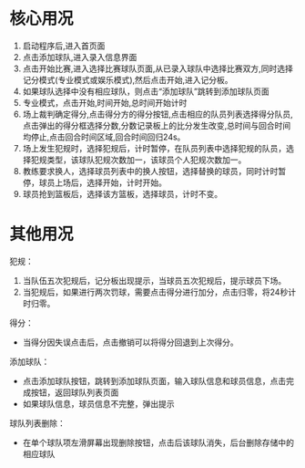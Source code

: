 # 核心用况
1. 启动程序后,进入首页面
2. 点击添加球队,进入录入信息界面
3. 点击开始比赛,进入选择比赛球队页面,从已录入球队中选择比赛双方,同时选择记分模式(专业模式或娱乐模式),然后点击开始,进入记分板。
4. 如果球队选择中没有相应球队，则点击“添加球队”跳转到添加球队页面
5. 专业模式，点击开始,时间开始,总时间开始计时
6. 场上裁判确定得分,点击得分方的得分按钮,点击相应的队员列表选择得分队员,点击弹出的得分框选择分数,分数记录板上的比分发生改变,总时间与回合时间均停止,点击回合时间区域,回合时间回归24s。
7. 场上发生犯规时，选择犯规后，计时暂停，在队员列表中选择犯规的队员，选择犯规类型，该球队犯规次数加一，该球员个人犯规次数加一。
8. 教练要求换人，选择球员列表中的换人按钮，选择替换的球员，同时计时暂停，球员上场后，选择开始，计时开始。
9. 球员抢到篮板后，选择该方篮板，选择球员，计时不变。
 
 
 
# 其他用况
犯规：
1. 当队伍五次犯规后，记分板出现提示，当球员五次犯规后，提示球员下场。
2. 当犯规后，如果进行两次罚球，需要点击得分进行加分，点击归零，将24秒计时归零。

得分：
* 当得分因失误点击后，点击撤销可以将得分回退到上次得分。

添加球队：
* 点击添加球队按钮，跳转到添加球队页面，输入球队信息和球员信息，点击完成按钮，返回球队列表页面
* 如果球队信息，球员信息不完整，弹出提示

球队列表删除：
* 在单个球队项左滑屏幕出现删除按钮，点击后该球队消失，后台删除存储中的相应球队

